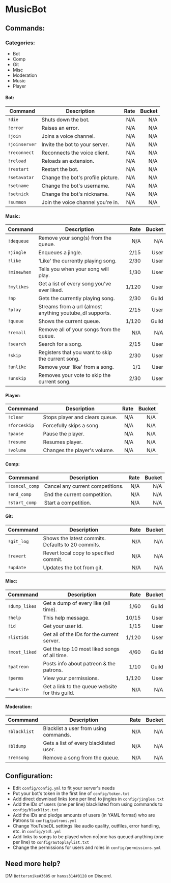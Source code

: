 # MusicBot

## Commands:
### Categories:

* Bot
* Comp
* Git
* Misc
* Moderation
* Music
* Player

#### Bot:

| Command       | Description                       | Rate | Bucket |
|---------------|-----------------------------------|-----:|-------:|
| `!die`        | Shuts down the bot.               | N/A  | N/A    |
| `!error`      | Raises an error.                  | N/A  | N/A    |
| `!join`       | Joins a voice channel.            | N/A  | N/A    |
| `!joinserver` | Invite the bot to your server.    | N/A  | N/A    |
| `!reconnect`  | Reconnects the voice client.      | N/A  | N/A    |
| `!reload`     | Reloads an extension.             | N/A  | N/A    |
| `!restart`    | Restart the bot.                  | N/A  | N/A    |
| `!setavatar`  | Change the bot's profile picture. | N/A  | N/A    |
| `!setname`    | Change the bot's username.        | N/A  | N/A    |
| `!setnick`    | Change the bot's nickname.        | N/A  | N/A    |
| `!summon`     | Join the voice channel you're in. | N/A  | N/A    |

#### Music:

| Command     | Description                                              | Rate  | Bucket |
|-------------|----------------------------------------------------------|------:|-------:|
| `!dequeue`  | Remove your song(s) from the queue.                      | N/A   | N/A    |
| `!jingle`   | Enqueues a jingle.                                       | 2/15  | User   |
| `!like`     | 'Like' the currently playing song.                       | 2/30  | User   |
| `!minewhen` | Tells you when your song will play.                      | 1/30  | User   |
| `!mylikes`  | Get a list of every song you've ever liked.              | 1/120 | User   |
| `!np`       | Gets the currently playing song.                         | 2/30  | Guild  |
| `!play`     | Streams from a url (almost anything youtube_dl supports. | 2/15  | User   |
| `!queue`    | Shows the current queue.                                 | 1/120 | Guild  |
| `!remall`   | Remove all of your songs from the queue.                 | N/A   | N/A    |
| `!search`   | Search for a song.                                       | 2/15  | User   |
| `!skip`     | Registers that you want to skip the current song.        | 2/30  | User   |
| `!unlike`   | Remove your 'like' from a song.                          | 1/1   | User   |
| `!unskip`   | Removes your vote to skip the current song.              | 2/30  | User   |

#### Player:

| Commmand     | Description                    | Rate | Bucket |
|--------------|--------------------------------|-----:|-------:|
| `!clear`     | Stops player and clears queue. | N/A  | N/A    |
| `!forceskip` | Forcefully skips a song.       | N/A  | N/A    |
| `!pause`     | Pause the player.              | N/A  | N/A    |
| `!resume`    | Resumes player.                | N/A  | N/A    |
| `!volume`    | Changes the player's volume.   | N/A  | N/A    |

#### Comp:

| Commmand       | Description                      | Rate | Bucket |
|----------------|----------------------------------|-----:|-------:|
| `!cancel_comp` | Cancel any current competitions. | N/A  | N/A    |
| `!end_comp`    | End the current competition.     | N/A  | N/A    |
| `!start_comp`  | Start a competition.             | N/A  | N/A    |

#### Git:

| Commmand   | Description                                       | Rate | Bucket |
|------------|---------------------------------------------------|-----:|-------:|
| `!git_log` | Shows the latest commits. Defaults to 20 commits. | N/A  | N/A    |
| `!revert`  | Revert local copy to specified commit.            | N/A  | N/A    |
| `!update`  | Updates the bot from git.                         | N/A  | N/A    |

#### Misc:

| Commmand      | Description                                     | Rate  | Bucket |
|---------------|-------------------------------------------------|------:|-------:|
| `!dump_likes` | Get a dump of every like (all time).            | 1/60  | Guild  |
| `!help`       | This help message.                              | 10/15 | User   |
| `!id`         | Get your user id.                               | 1/15  | User   |
| `!listids`    | Get all of the IDs for the current server.      | 1/120 | User   |
| `!most_liked` | Get the top 10 most liked songs of all time.    | 4/60  | Guild  |
| `!patreon`    | Posts info about patreon & the patrons.         | 1/10  | Guild  |
| `!perms`      | View your permissions.                          | 1/120 | User   |
| `!website`    | Get a link to the queue website for this guild. | N/A   | N/A    |

#### Moderation:

| Commmand     | Description                            | Rate | Bucket |
|--------------|----------------------------------------|-----:|-------:|
| `!blacklist` | Blacklist a user from using commands.  | N/A  | N/A    |
| `!bldump`    | Gets a list of every blacklisted user. | N/A  | N/A    |
| `!remsong`   | Remove a song from the queue.          | N/A  | N/A    |


## Configuration:

* Edit `config/config.yml` to fit your server's needs
* Put your bot's token in the first line of `config/token.txt`
* Add direct download links (one per line) to jingles in `config/jingles.txt`
* Add the IDs of users (one per line) blacklisted from using commands to `config/blacklist.txt`
* Add the IDs and pledge amounts of users (in YAML format) who are Patrons to `config/patrons.yml`
* Change YouTubeDL settings like audio quality, outfiles, error handling, etc. in `config/ytdl.yml`
* Add links to songs to be played when no|one has queued anything (one per line) to `config/autoplaylist.txt`
* Change the permissions for users and roles in `config/permissions.yml`


## Need more help?
DM `Bottersnike#3605` or `hanss314#0128` on Discord.
